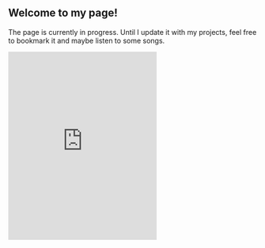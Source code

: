 ## Welcome to my page!

The page is currently in progress. Until I update it with my projects, feel free to bookmark it and maybe listen to some songs.

<iframe src="https://open.spotify.com/embed/track/5wN3b5AtoOFVCoQW0ldhGD" width="300" height="380" frameborder="0" allowtransparency="true" allow="encrypted-media"></iframe>


